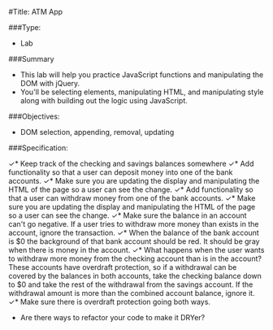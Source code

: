 #Title: ATM App

###Type:
- Lab

###Summary
- This lab will help you practice JavaScript functions and manipulating the DOM with jQuery.
- You'll be selecting elements, manipulating HTML, and manipulating style along
with building out the logic using JavaScript.

###Objectives:
- DOM selection, appending, removal, updating

###Specification:

✓* Keep track of the checking and savings balances somewhere
✓* Add functionality so that a user can deposit money into one of the bank accounts.
✓* Make sure you are updating the display and manipulating the HTML of the page
so a user can see the change.
✓* Add functionality so that a user can withdraw money from one of the bank accounts.
✓* Make sure you are updating the display and manipulating the HTML of the page
so a user can see the change.
✓* Make sure the balance in an account can't go negative. If a user tries to
withdraw more money than exists in the account, ignore the transaction.
✓* When the balance of the bank account is $0 the background of that bank account
should be red. It should be gray when there is money in the account.
✓* What happens when the user wants to withdraw more money from the checking
account than is in the account? These accounts have overdraft protection, so if
a withdrawal can be covered by the balances in both accounts, take the checking
balance down to $0 and take the rest of the withdrawal from the savings account.
If the withdrawal amount is more than the combined account balance, ignore it.
✓* Make sure there is overdraft protection going both ways.
* Are there ways to refactor your code to make it DRYer?
